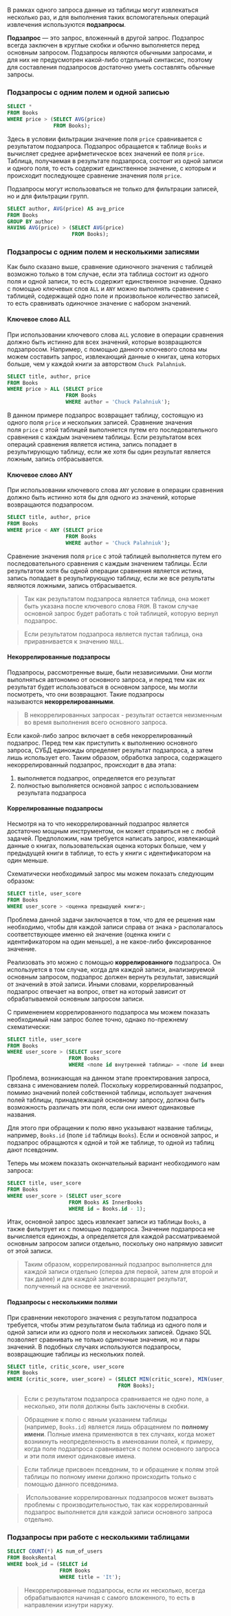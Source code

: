В рамках одного запроса данные из таблицы могут извлекаться несколько раз, и для выполнения таких вспомогательных операций извлечения используются **подзапросы**.

**Подзапрос** — это запрос, вложенный в другой запрос. Подзапрос всегда заключен в круглые скобки и обычно выполняется перед основным запросом. Подзапросы являются обычными запросами, и для них не предусмотрен какой-либо отдельный синтаксис, поэтому для составления подзапросов достаточно уметь составлять обычные запросы.

### Подзапросы с одним полем и одной записью

```sql
SELECT *
FROM Books
WHERE price > (SELECT AVG(price)
               FROM Books);
```

Здесь в условии фильтрации значение поля `price` сравнивается с результатом подзапроса. Подзапрос обращается к таблице `Books` и вычисляет среднее арифметическое всех значений ее поля `price`. Таблица, получаемая в результате подзапроса, состоит из одной записи и одного поля, то есть содержит единственное значение, с которым и происходит последующее сравнение значения поля `price`.

Подзапросы могут использоваться не только для фильтрации записей, но и для фильтрации групп.

```sql
SELECT author, AVG(price) AS avg_price
FROM Books
GROUP BY author
HAVING AVG(price) > (SELECT AVG(price)
                     FROM Books);
```
### Подзапросы с одним полем и несколькими записями

Как было сказано выше, сравнение одиночного значения с таблицей возможно только в том случае, если эта таблица состоит из одного поля и одной записи, то есть содержит единственное значение. Однако с помощью ключевых слов `ALL` и `ANY` можно выполнять сравнение с таблицей, содержащей одно поле и произвольное количество записей, то есть сравнивать одиночное значение с набором значений.

#### Ключевое слово ALL

При использовании ключевого слова `ALL` условие в операции сравнения должно быть истинно для всех значений, которые возвращаются подзапросом. Например, с помощью данного ключевого слова мы можем составить запрос, извлекающий данные о книгах, цена которых больше, чем у каждой книги за авторством `Chuck Palahniuk`.

```sql
SELECT title, author, price
FROM Books
WHERE price > ALL (SELECT price
                   FROM Books
                   WHERE author = 'Chuck Palahniuk');
```

В данном примере подзапрос возвращает таблицу, состоящую из одного поля `price` и нескольких записей. Сравнение значения поля `price` с этой таблицей выполняется путем его последовательного сравнения с каждым значением таблицы. Если результатом всех операций сравнения является истина, запись попадает в результирующую таблицу, если же хотя бы один результат является ложным, запись отбрасывается.
#### Ключевое слово ANY

При использовании ключевого слова `ANY` условие в операции сравнения должно быть истинно хотя бы для одного из значений, которые возвращаются подзапросом.

```sql
SELECT title, author, price
FROM Books
WHERE price < ANY (SELECT price
                   FROM Books
                   WHERE author = 'Chuck Palahniuk');
```

Сравнение значения поля `price` с этой таблицей выполняется путем его последовательного сравнения с каждым значением таблицы. Если результатом хотя бы одной операции сравнения является истина, запись попадает в результирующую таблицу, если же все результаты являются ложными, запись отбрасывается.

> Так как результатом подзапроса является таблица, она может быть указана после ключевого слова `FROM`. В таком случае основной запрос будет работать с той таблицей, которую вернул подзапрос.

> Если результатом подзапроса является пустая таблица, она приравнивается к значению `NULL`.
#### Некоррелированные подзапросы

Подзапросы, рассмотренные выше, были независимыми. Они могли выполняться автономно от основного запроса, и перед тем как их результат будет использоваться в основном запросе, мы могли посмотреть, что они возвращают. Такие подзапросы называются **некоррелированными**.

> В некоррелированных запросах - результат остается неизменным во время выполнения всего основного запроса.

Если какой-либо запрос включает в себя некоррелированный подзапрос. Перед тем как приступить к выполнению основного запроса, СУБД единожды определяет результат подзапроса, а затем лишь использует его. Таким образом, обработка запроса, содержащего некоррелированный подзапрос, происходит в два этапа:
1. выполняется подзапрос, определяется его результат
2. полностью выполняется основной запрос с использованием результата подзапроса
#### Коррелированные подзапросы

Несмотря на то что некоррелированный подзапрос является достаточно мощным инструментом, он может справиться не с любой задачей. Предположим, нам требуется написать запрос, извлекающий данные о книгах, пользовательская оценка которых больше, чем у предыдущей книги в таблице, то есть у книги с идентификатором на один меньше.

Схематически необходимый запрос мы можем показать следующим образом:

```sql
SELECT title, user_score
FROM Books
WHERE user_score > <оценка предыдущей книги>;
```

Проблема данной задачи заключается в том, что для ее решения нам необходимо, чтобы для каждой записи справа от знака `>` располагалось соответствующее именно ей значение (оценка книги с идентификатором на один меньше), а не какое-либо фиксированное значение.

Реализовать это можно с помощью **коррелированного** подзапроса. Он используется в том случае, когда для каждой записи, анализируемой основным запросом, подзапрос должен вернуть результат, зависящий от значений в этой записи. Иными словами, коррелированный подзапрос отвечает на вопрос, ответ на который зависит от обрабатываемой основным запросом записи.

С применением коррелированного подзапроса мы можем показать необходимый нам запрос более точно, однако по-прежнему схематически:

```sql
SELECT title, user_score
FROM Books
WHERE user_score > (SELECT user_score
                    FROM Books
                    WHERE <поле id внутренней таблицы> = <поле id внешней таблицы> - 1);
```

Проблема, возникающая на данном этапе проектирования запроса, связана с именованием полей. Поскольку коррелированный подзапрос, помимо значений полей собственной таблицы, использует значения полей таблицы, принадлежащей основному запросу, должна быть возможность различать эти поля, если они имеют одинаковые названия.

Для этого при обращении к полю явно указывают название таблицы, например, `Books.id` (поле `id` таблицы `Books`). Если и основной запрос, и подзапрос обращаются к одной и той же таблице, то одной из таблиц дают псевдоним.

Теперь мы можем показать окончательный вариант необходимого нам запроса:

```sql
SELECT title, user_score
FROM Books
WHERE user_score > (SELECT user_score
                    FROM Books AS InnerBooks
                    WHERE id = Books.id - 1);
```

Итак, основной запрос здесь извлекает записи из таблицы `Books`, а также фильтрует их с помощью подзапроса. Значение подзапроса не вычисляется единожды, а определяется для каждой рассматриваемой основным запросом записи отдельно, поскольку оно напрямую зависит от этой записи.

> Таким образом, коррелированный подзапрос выполняется для каждой записи отдельно (сперва для первой, затем для второй и так далее) и для каждой записи возвращает результат, полученный на основе ее значений.
#### Подзапросы с несколькими полями

При сравнении некоторого значения с результатом подзапроса требуется, чтобы этим результатом была таблица из одного поля и одной записи или из одного поля и нескольких записей. Однако SQL позволяет сравнивать не только одиночные значения, но и пары значений. В подобных случаях используются подзапросы, возвращающие таблицы из нескольких полей.

```sql
SELECT title, critic_score, user_score
FROM Books
WHERE (critic_score, user_score) = (SELECT MIN(critic_score), MIN(user_score)
                                    FROM Books);
```

> Если с результатом подзапроса сравнивается не одно поле, а несколько, эти поля должны быть заключены в скобки.

> Обращение к полю с явным указанием таблицы (например, `Books.id`) является лишь обращением по **полному имени**. Полные имена применяются в тех случаях, когда может возникнуть неопределенность в именовании полей, к примеру, когда поле подзапроса сравнивается с полем основного запроса и эти поля имеют одинаковые имена.

> Если таблице присвоен псевдоним, то и обращение к полям этой таблицы по полному имени должно происходить только с помощью данного псевдонима.

>  Использование коррелированных подзапросов может вызвать проблемы с производительностью, так как коррелированный подзапрос выполняется для каждой записи основного запроса отдельно.

### Подзапросы при работе с несколькими таблицами

```sql
SELECT COUNT(*) AS num_of_users
FROM BooksRental
WHERE book_id = (SELECT id
                 FROM Books
                 WHERE title = 'It');
```

> Некоррелированные подзапросы, если их несколько, всегда обрабатываются начиная с самого вложенного, то есть в направлении изнутри наружу.

